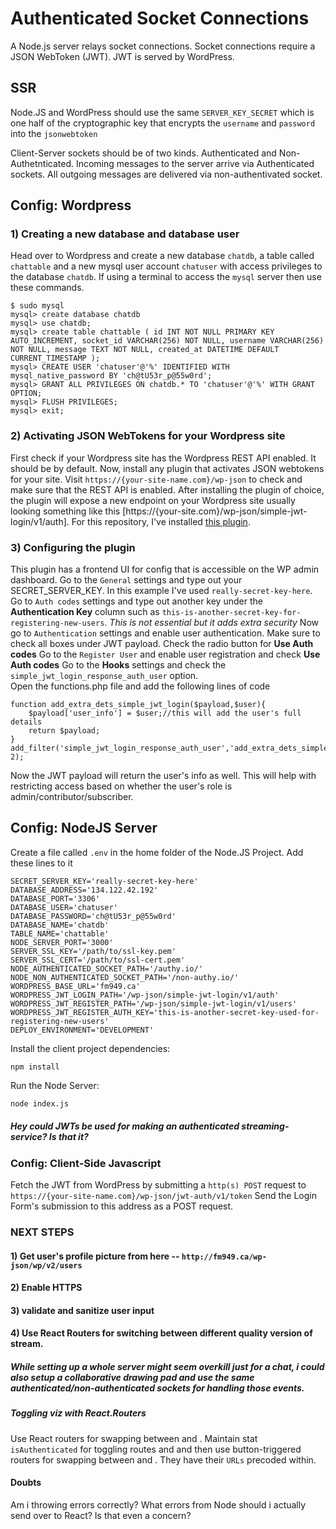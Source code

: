 # Authenticated Socket Connections 

A Node.js server relays socket connections. Socket connections require a 
JSON WebToken (JWT). JWT is served by WordPress. 

## SSR
Node.JS and WordPress should use the same ```SERVER_KEY_SECRET``` which is 
one half of the cryptographic key that encrypts the ```username``` and 
```password``` into the ```jsonwebtoken```

Client-Server sockets should be of two kinds. Authenticated and Non-Authetnticated. 
Incoming messages to the server arrive via Authenticated sockets. All outgoing messages are delivered via non-authentivated socket. 

## Config: Wordpress
### 1) Creating a new database and database user
Head over to Wordpress and create a new database ```chatdb```, a table called ```chattable``` and a new mysql user account ```chatuser``` with access privileges to the database ```chatdb```. If using a terminal to access the ```mysql``` server then use these commands.
```
$ sudo mysql
mysql> create database chatdb
mysql> use chatdb;
mysql> create table chattable ( id INT NOT NULL PRIMARY KEY AUTO_INCREMENT, socket_id VARCHAR(256) NOT NULL, username VARCHAR(256) NOT NULL, message TEXT NOT NULL, created_at DATETIME DEFAULT CURRENT_TIMESTAMP );
mysql> CREATE USER 'chatuser'@'%' IDENTIFIED WITH mysql_native_password BY 'ch@tU53r_p@55w0rd';
mysql> GRANT ALL PRIVILEGES ON chatdb.* TO 'chatuser'@'%' WITH GRANT OPTION;
mysql> FLUSH PRIVILEGES;
mysql> exit;
```
### 2) Activating JSON WebTokens for your Wordpress site
First check if your Wordpress site has the Wordpress REST API enabled. It should be by default. 
Now, install any plugin that activates JSON webtokens for your site. Visit ```https://{your-site-name.com}/wp-json``` to check and make sure that the REST API is enabled. 
After installing the plugin of choice, the plugin will expose a new endpoint on your Wordpress site usually looking something like this [https://{your-site.com}/wp-json/simple-jwt-login/v1/auth]. For this repository, I've installed <a href = "https://simplejwtlogin.com"> this plugin</a>.

### 3) Configuring the plugin
This plugin has a frontend UI for config that is accessible on the WP admin dashboard. 
Go to the ```General``` settings and type out your SECRET_SERVER_KEY. In this example I've used ```really-secret-key-here```. 
Go to ```Auth codes``` settings and type out another key under the <b>Authentication Key</b> column such as ```this-is-another-secret-key-for-registering-new-users```. <i>This is not essential but it adds extra security</i>
Now go to ```Authentication``` settings and enable user authentication. Make sure to check all boxes under JWT payload. Check the radio button for <b>Use Auth codes</b>
Go to the ```Register User``` and enable user registration and check <b>Use Auth codes</b>
Go to the <b>Hooks</b> settings and check the ```simple_jwt_login_response_auth_user``` option.  
Open the functions.php file and add the following lines of code 
```
function add_extra_dets_simple_jwt_login($payload,$user){
	$payload['user_info'] = $user;//this will add the user's full details
    return $payload;	
}
add_filter('simple_jwt_login_response_auth_user','add_extra_dets_simple_jwt_login',10, 2);
```
Now the JWT payload will return the user's info as well. This will help with restricting access based on whether the user's role is admin/contributor/subscriber. 


## Config: NodeJS Server

Create a file called ```.env``` in the home folder of the Node.JS Project. Add these lines to it
```
SECRET_SERVER_KEY='really-secret-key-here'
DATABASE_ADDRESS='134.122.42.192'
DATABASE_PORT='3306'
DATABASE_USER='chatuser'
DATABASE_PASSWORD='ch@tU53r_p@55w0rd'
DATABASE_NAME='chatdb'
TABLE_NAME='chattable'
NODE_SERVER_PORT='3000'
SERVER_SSL_KEY='/path/to/ssl-key.pem'
SERVER_SSL_CERT='/path/to/ssl-cert.pem'
NODE_AUTHENTICATED_SOCKET_PATH='/authy.io/'
NODE_NON_AUTHENTICATED_SOCKET_PATH='/non-authy.io/'
WORDPRESS_BASE_URL='fm949.ca'
WORDPRESS_JWT_LOGIN_PATH='/wp-json/simple-jwt-login/v1/auth'
WORDPRESS_JWT_REGISTER_PATH='/wp-json/simple-jwt-login/v1/users'
WORDPRESS_JWT_REGISTER_AUTH_KEY='this-is-another-secret-key-used-for-registering-new-users'
DEPLOY_ENVIRONMENT='DEVELOPMENT'
```

Install the client project dependencies:

```
npm install
```

Run the Node Server:

```bash
node index.js
```

##### Hey could JWTs be used for making an authenticated streaming-service? Is that it?

### Config: Client-Side Javascript
Fetch the JWT from WordPress by submitting a ```http(s) POST``` request to 
```https://{your-site-name.com}/wp-json/jwt-auth/v1/token``` 
Send the Login Form's submission to this address as a POST request. 

### NEXT STEPS 

#### 1) Get user's profile picture from here -- ```http://fm949.ca/wp-json/wp/v2/users```

#### 2) Enable HTTPS

#### 3) validate and sanitize user input

#### 4) Use React Routers for switching between different quality version of stream. 

##### While setting up a whole server might seem overkill just for a chat, i could also setup a collaborative drawing pad and use the same authenticated/non-authenticated sockets for handling those events.

##### Toggling viz with React.Routers
Use React routers for swapping between <loginForm> <RegisterForm> and <ChatForm>. Maintain stat ```isAuthenticated``` for toggling routes <ChatForm> and <loginForm> and then use button-triggered routers for swapping between <loginForm> and <RegisterForm>. They have their ```URLs``` precoded within. 


#### Doubts
Am i throwing errors correctly? What errors from Node should i actually send over to React? Is that even a concern?
